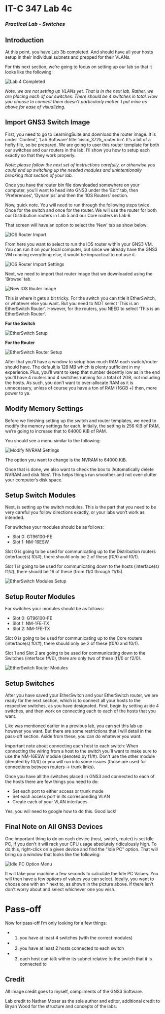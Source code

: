# IT-C 347 Lab 4c
### *Practical Lab - Switches*
## Introduction

At this point, you have Lab 3b completed. And should have all your hosts setup in their individual subnets and prepped for their VLANs.

For this next section, we’re going to focus on setting up our lab so that it looks like the following:

![Lab 4 Completed](/assets/images/gns3/Lab-4.png)
 
*Note, we are not setting up VLANs yet. That is in the next lab. Rather, we are placing each of our switches. There should be 4 switches in total. How you choose to connect them doesn’t particularly matter. I put mine as above for ease of visualizing.*

## Import GNS3 Switch Image

First, you need to go to LearningSuite and download the router image. It is under ‘Content’, ‘Lab Software’ title ‘cisco_3725_router.bin’. It’s a bit of a hefty file, so be prepared. We are going to user this router template for both our switches and our routers in the lab. I’ll show you how to setup each exactly so that they work properly. 

*Note: please follow the next set of instructions carefully, or otherwise you could end up switching up the needed modules and unintentionally breaking that section of your lab.*

Once you have the router bin file downloaded somewhere on your computer, you’ll want to head into GNS3 under the ‘Edit’ tab, then ‘Preferences’, ‘Dynamips’ and then the ‘IOS Routers’ section. 

Now, quick note. You will need to run through the following steps twice. Once for the switch and once for the router. We will use the router for both our Distribution routers in Lab 5 and our Core routers in Lab 6.

That screen will have an option to select the ‘New’ tab as show below:

![IOS Router Import](/assets/images/lab4c/import-ios-routers.png)
 
From here you want to select to run the IOS router within your GNS3 VM. You can run it on your local computer, but since we already have the GNS3 VM running everything else, it would be impractical to not use it.
 
![IOS Router Import Settings](/assets/images/lab4c/ios-router-import-settings.PNG) 

Next, we need to import that router image that we downloaded using the ‘Browse’ tab.

![New IOS Router Image](/assets/images/lab4c/new-ios-image.PNG)
 
This is where it gets a bit tricky. For the switch you can title it EtherSwitch, or whatever else you want. But you need to NOT select ‘This is an EtherSwitch Router’. However, for the routers, you NEED to select ‘This is an EtherSwitch Router’.

**For the Switch**									             

![EtherSwitch Setup](/assets/images/lab4c/etherswitch.PNG)

**For the Router**

![EtherSwitch Router Setup](/assets/images/lab4c/etherswitch-router.PNG)
       
After that you’ll have a window to setup how much RAM each switch/router should have. The default is 128 MB which is plenty sufficient in my experience. Plus, you’ll want to keep that number decently low as in the end you’ll have 4 routers and 4 switches running for a total of 2GB, not including the hosts. As such, you don’t want to over-allocate RAM as it is unnecessary, unless of course you have a ton of RAM (16GB +) then, more power to ya.

## Modify Memory Settings

Before we finishing setting up the switch and router templates, we need to modify the memory settings for each. Initially, the setting is 256 KiB of RAM, we’re going to increase that to 64000 KiB of RAM.

You should see a menu similar to the following:
 
![Modify NVRAM Settings](/assets/images/lab4c/increase-nvram.PNG)
 
The option you want to change is the NVRAM to 64000 KiB.

Once that is done, we also want to check the box to ‘Automatically delete NVRAM and disk files’. This helps things run smoother and not over-clutter your computer’s disk space.

## Setup Switch Modules

Next, is setting up the switch modules. This is the part that you need to be very careful you follow directions exactly, or your labs won’t work as intended.

For switches your modules should be as follows:
-	Slot 0: GT96100-FE
-	Slot 1: NM-16ESW

Slot 0 is going to be used for communicating up to the Distribution routers (interface(s) f0/#), there should only be 2 of these (f0/0 and f0/1).

Slot 1 is going to be used for communicating down to the hosts (interface(s) f1/#), there should be 16 of these (from f1/0 through f1/15).
 
![EtherSwitch Modules Setup](/assets/images/lab4c/etherswitch-switch-modules.PNG)

## Setup Router Modules

For switches your modules should be as follows:
-	Slot 0: GT96100-FE
-	Slot 1: NM-1FE-TX
-	Slot 2: NM-1FE-TX

Slot 0 is going to be used for communicating up to the Core routers (interface(s) f0/#), there should only be 2 of these (f0/0 and f0/1).

Slot 1 and Slot 2 are going to be used for communicating down to the Switches (interface f#/0), there are only two of these (f1/0 or f2/0).
 
![EtherSwitch Router Modules](/assets/images/lab4c/etherswitch-router-modules.PNG)

## Setup Switches

After you have saved your EtherSwitch and your EtherSwitch router, we are ready for the next section, which is to connect all your hosts to the respective switches, as you have designated. First, begin by setting aside 4 switches, and then work on connecting each to each of the hosts that you want. 

Like was mentioned earlier in a previous lab, you can set this lab up however you want. But there are some restrictions that I will detail in the pass-off section. Aside from these, you can do whatever you want. 

Important note about connecting each host to each switch: When connecting the wiring from a host to the switch you'll want to make sure to use the NM-16ESW module (denoted by f1/#). Don't use the other module (denoted by f0/#) or you will run into some issues (those are used for connections between routers -> trunk links).

Once you have all the switches placed in GNS3 and connected to each of the hosts there are few things you need to do:
-	Set each port to either access or trunk mode
-	Set each access port in its corresponding VLAN
-	Create each of your VLAN interfaces

Yes, you will need to google how to do this. Good luck!

## Final Note on All GNS3 Devices

One important thing to do on each device (host, switch, router) is set Idle-PC, if you don't it will rack your CPU usage absolutely ridiculously high. To do this, right-click on a given device and find the "Idle PC" option. That will bring up a window that looks like the following: 

![Idle PC Option Menu](/assets/images/lab4c/idle-pc-option.PNG)

It will take your machine a few seconds to calculate the Idle PC Values. You will then have a few options of values you can select. Ideally, you want to choose one with an * next to, as shown in the picture above. If there isn't don't worry about and select whichever one you wish.

# Pass-off

Now for pass-off I’m only looking for a few things:
-	1) you have at least 4 switches (with the correct modules)
-	2) you have at least 2 hosts connected to each switch
-	3) each host can talk within its subnet relative to the switch that it is connected to

## Credit

All image credit goes to myself, compliments of the GNS3 Software.

Lab credit to Nathan Moser as the sole author and editor, additional credit to Bryan Wood for the structure and concepts of the labs.
